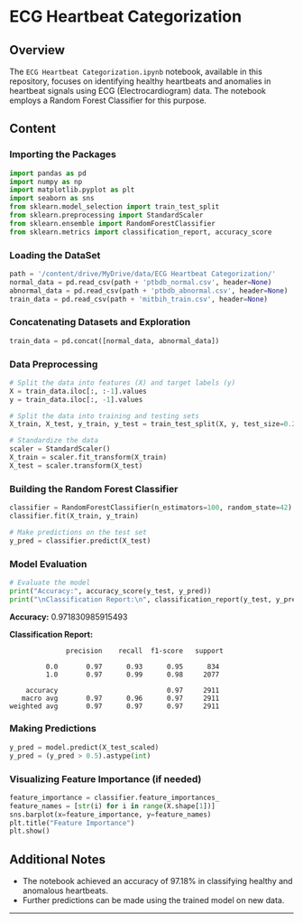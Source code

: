 # ECG Heartbeat Categorization

## Overview
The `ECG Heartbeat Categorization.ipynb` notebook, available in this repository, focuses on identifying healthy heartbeats and anomalies in heartbeat signals using ECG (Electrocardiogram) data. The notebook employs a Random Forest Classifier for this purpose.

## Content

### Importing the Packages
```python
import pandas as pd
import numpy as np
import matplotlib.pyplot as plt
import seaborn as sns
from sklearn.model_selection import train_test_split
from sklearn.preprocessing import StandardScaler
from sklearn.ensemble import RandomForestClassifier
from sklearn.metrics import classification_report, accuracy_score
```

### Loading the DataSet
```python
path = '/content/drive/MyDrive/data/ECG Heartbeat Categorization/'
normal_data = pd.read_csv(path + 'ptbdb_normal.csv', header=None)
abnormal_data = pd.read_csv(path + 'ptbdb_abnormal.csv', header=None)
train_data = pd.read_csv(path + 'mitbih_train.csv', header=None)
```

### Concatenating Datasets and Exploration
```python
train_data = pd.concat([normal_data, abnormal_data])
```

### Data Preprocessing
```python
# Split the data into features (X) and target labels (y)
X = train_data.iloc[:, :-1].values
y = train_data.iloc[:, -1].values

# Split the data into training and testing sets
X_train, X_test, y_train, y_test = train_test_split(X, y, test_size=0.2, random_state=42)

# Standardize the data
scaler = StandardScaler()
X_train = scaler.fit_transform(X_train)
X_test = scaler.transform(X_test)
```

### Building the Random Forest Classifier
```python
classifier = RandomForestClassifier(n_estimators=100, random_state=42)
classifier.fit(X_train, y_train)

# Make predictions on the test set
y_pred = classifier.predict(X_test)
```

### Model Evaluation
```python
# Evaluate the model
print("Accuracy:", accuracy_score(y_test, y_pred))
print("\nClassification Report:\n", classification_report(y_test, y_pred))
```
**Accuracy:** 0.971830985915493

**Classification Report:**
```
              precision    recall  f1-score   support

         0.0       0.97      0.93      0.95      834
         1.0       0.97      0.99      0.98     2077

    accuracy                           0.97     2911
   macro avg       0.97      0.96      0.97     2911
weighted avg       0.97      0.97      0.97     2911
```

### Making Predictions
```python
y_pred = model.predict(X_test_scaled)
y_pred = (y_pred > 0.5).astype(int)
```

### Visualizing Feature Importance (if needed)
```python
feature_importance = classifier.feature_importances_
feature_names = [str(i) for i in range(X.shape[1])]
sns.barplot(x=feature_importance, y=feature_names)
plt.title("Feature Importance")
plt.show()
```

## Additional Notes
- The notebook achieved an accuracy of 97.18% in classifying healthy and anomalous heartbeats.
- Further predictions can be made using the trained model on new data.

---

